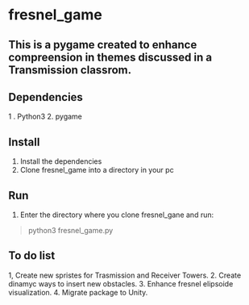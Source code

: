 # fresnel_game
This is a pygame created to enhance compreension in themes discussed in a Transmission classrom.
---------------------------------------------------------------------
## Dependencies 
1 . Python3
2.  pygame

## Install 

1. Install the dependencies
2. Clone fresnel_game into a directory in your pc

## Run 
1. Enter the directory where you clone fresnel_gane and run:
> python3 fresnel_game.py

## To do list 
1, Create new spristes for Trasmission and Receiver Towers.
2. Create dinamyc ways to insert new obstacles.
3. Enhance fresnel elipsoide visualization.
4. Migrate package to Unity.
